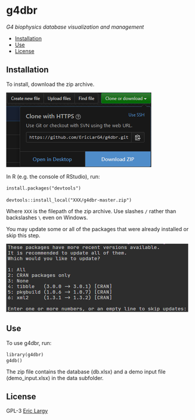 # g4dbr
_G4 biophysics database visualization and management_

  + [Installation](#Installation)
  + [Use](#Use)
  + [License](#License)

## Installation

To install, download the zip archive.

![Download g4dbr](man/ressources/readme.PNG)

In R (e.g. the console of RStudio), run:

```{r install}
install.packages("devtools")

devtools::install_local("XXX/g4dbr-master.zip")
```

Where `XXX` is the filepath of the zip archive. Use slashes `/` rather than backslashes `\` even on Windows.

You may update some or all of the packages that were already installed or skip this step.

![Package updates](man/ressources/readme2.PNG)

## Use

To use g4dbr, run:

```{r use}
library(g4dbr)
g4db()
```

The zip file contains the database (db.xlsx) and a demo input file (demo_input.xlsx) in the data subfolder.

## License

GPL-3 [Eric Largy](figures/https://github.com/EricLarG4)
